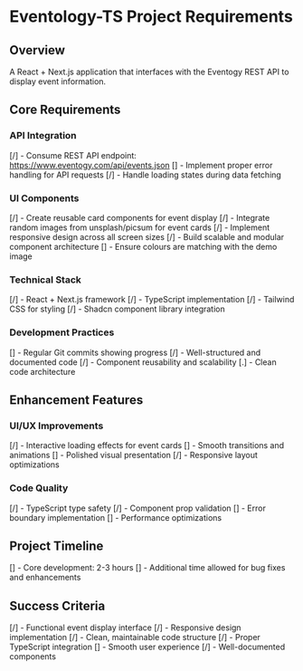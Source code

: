 # Eventology-TS Project Requirements

## Overview

A React + Next.js application that interfaces with the Eventogy REST API to display event information.

## Core Requirements

### API Integration

[/] - Consume REST API endpoint: https://www.eventogy.com/api/events.json
[] - Implement proper error handling for API requests
[/] - Handle loading states during data fetching

### UI Components

[/] - Create reusable card components for event display
[/] - Integrate random images from unsplash/picsum for event cards
[/] - Implement responsive design across all screen sizes
[/] - Build scalable and modular component architecture
[] - Ensure colours are matching with the demo image

### Technical Stack

[/] - React + Next.js framework
[/] - TypeScript implementation
[/] - Tailwind CSS for styling
[/] - Shadcn component library integration

### Development Practices

[] - Regular Git commits showing progress
[/] - Well-structured and documented code
[/] - Component reusability and scalability
[.] - Clean code architecture

## Enhancement Features

### UI/UX Improvements

[/] - Interactive loading effects for event cards
[] - Smooth transitions and animations
[] - Polished visual presentation
[/] - Responsive layout optimizations

### Code Quality

[/] - TypeScript type safety
[/] - Component prop validation
[] - Error boundary implementation
[] - Performance optimizations

## Project Timeline

[] - Core development: 2-3 hours
[] - Additional time allowed for bug fixes and enhancements

## Success Criteria

[/] - Functional event display interface
[/] - Responsive design implementation
[/] - Clean, maintainable code structure
[/] - Proper TypeScript integration
[] - Smooth user experience
[/] - Well-documented components
